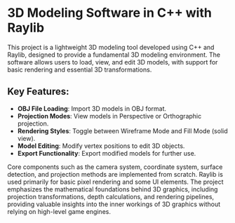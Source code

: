 # 3D Modeling Software in C++ with Raylib

This project is a lightweight 3D modeling tool developed using C++ and Raylib, designed to provide a fundamental 3D modeling environment. The software allows users to load, view, and edit 3D models, with support for basic rendering and essential 3D transformations.

## Key Features:
- **OBJ File Loading**: Import 3D models in OBJ format.
- **Projection Modes**: View models in Perspective or Orthographic projection.
- **Rendering Styles**: Toggle between Wireframe Mode and Fill Mode (solid view).
- **Model Editing**: Modify vertex positions to edit 3D objects.
- **Export Functionality**: Export modified models for further use.

Core components such as the camera system, coordinate system, surface detection, and projection methods are implemented from scratch. Raylib is used primarily for basic pixel rendering  and some UI elements. The project emphasizes the mathematical foundations behind 3D graphics, including projection transformations, depth calculations, and rendering pipelines, providing valuable insights into the inner workings of 3D graphics without relying on high-level game engines.
